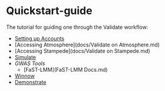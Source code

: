# Quickstart-guide
The tutorial for guiding one through the Validate workflow:
* [Setting up Accounts](docs/Account-setup.md)
* [Accessing Atmosphere](docs/Validate on Atmosphere.md)
* [Accessing Stampede](docs/Validate on Stampede.md)
* [Simulate](docs/Simulate.md)
* *GWAS Tools*
  * [FaST-LMM](FaST-LMM Docs.md)
* [Winnow](docs/Winnow.md)
* [Demonstrate](docs/Demonstrate.md)
